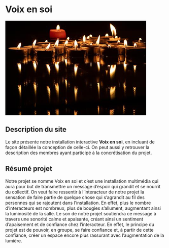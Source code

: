 # Voix en soi

<!-- Bannderole / Bande-annonce -->
![]( chandelle.png)

## Description du site

Le site présente notre installation interactive <b>Voix en soi</b>, en incluant de façon détaillée la conception de celle-ci. On peut aussi y retrouver la description des membres ayant participé à la concrétisation du projet.

## Résumé projet

Notre projet se nomme Voix en soi et c’est une installation multimédia qui aura pour but de transmettre un message d’espoir qui grandit et se nourrit du collectif. On veut faire ressentir à l’interacteur de notre projet la sensation de faire partie de quelque chose qui s’agrandit au fil des personnes qui se rajoutent dans l’installation. En effet, plus le nombre d’interacteurs est nombreux, plus de bougies s’allument, augmentant ainsi la luminosité de la salle. Le son de notre projet soutiendra ce message à travers une sonorité calme et apaisante, créant ainsi un sentiment d’apaisement et de confiance chez l’interacteur. En effet, le principe du projet est de pouvoir, en groupe, se faire confiance et, à partir de cette confiance, créer un espace encore plus rassurant avec l’augmentation de la lumière.

<!-- Présentation de ce qu'est ce site et résumé du projet en un paragraphe, toujours à jour-->


